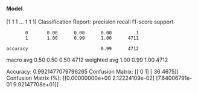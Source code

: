 #### Model
[1 1 1 ... 1 1 1]
Classification Report:
              precision    recall  f1-score   support

           0       0.00      0.00      0.00         1
           1       1.00      0.99      1.00      4711

    accuracy                           0.99      4712
   macro avg       0.50      0.50      0.50      4712
weighted avg       1.00      0.99      1.00      4712

Accuracy: 0.9921477079796265
Confusion Matrix:
[[   0    1]
 [  36 4675]]
Confusion Matrix (%):
[[0.00000000e+00 2.12224109e-02]
 [7.64006791e-01 9.92147708e+01]]
